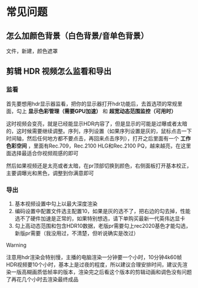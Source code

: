 # 常见问题
## 怎么加颜色背景（白色背景/音单色背景）
文件，新建，颜色遮罩

## 剪辑 HDR 视频怎么监看和导出
### 监看
首先要想用hdr显示器监看，把你的显示器打开hdr功能后，去首选项的常规里面，勾上 **显示色彩管理（需要GPU加速）** 和 **超宽动态范围监控（可用时）** 

这时视频会变亮，就是已经能显示HDR内容了，但是显示的可能是过曝或者太暗的，这时候需要继续调整。序列，序列设置（如果序列设置是灰的，鼠标点击一下时间轴，然后任何地方都不要点击，再回来点击序列），打开之后里面有一个 **工作色彩空间** ，里面有Rec.709，Rec.2100 HLG和Rec.2100 PQ，越来越亮，在这里面选择最适合你视频观感的即可

然后如果视频还是太亮或者太暗，在pr顶部切换到颜色，右侧面板打开基本校正，主要调曝光和黑色，调整到你满意即可
### 导出
1. 基本视频设置中勾上以最大深度渲染
2. 编码设置中配置文件选主配置10，如果是灰的选不了，把右边的勾去掉，性能选不了硬件加速是正常的，如果特别想选，请下单购买最新一代英伟达显卡
3. 勾上高动态范围和包含HDR10数据，老版pr需要勾上rec2020基色才能勾选，新版pr需要（我没用过，不清楚，但听说确实是改过）

> [!WARNING]
> 注意用hdr渲染会特别慢，主播的电脑渲染一分钟要一个小时，10分钟4k60帧HDR视频要10个小时，基本上是过夜的程度，所以建议合理安排时间，建议先渲染一版高糊画质低帧率的版本，渲染完之后看这个版本的剪辑动画和调色没有问题了再花几个小时去渲染最终成品

##

